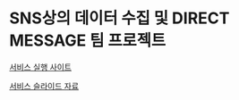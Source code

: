 <h1>SNS상의 데이터 수집 및 DIRECT MESSAGE 팀 프로젝트</h1>

[서비스 실행 사이트](https://codelab-no028chbo.now.sh/)

[서비스 슬라이드 자료](http://slides.com/betty310/deck-1#/)